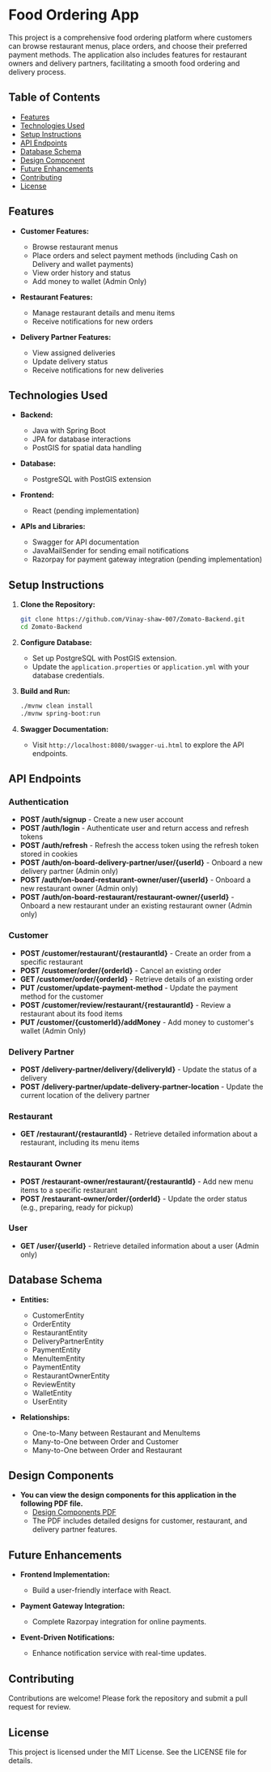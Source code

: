 # Food Ordering App

This project is a comprehensive food ordering platform where customers can browse restaurant menus, place orders, and choose their preferred payment methods. The application also includes features for restaurant owners and delivery partners, facilitating a smooth food ordering and delivery process.

## Table of Contents

- [Features](#features)
- [Technologies Used](#technologies-used)
- [Setup Instructions](#setup-instructions)
- [API Endpoints](#api-endpoints)
- [Database Schema](#database-schema)
- [Design Component](#design-components)
- [Future Enhancements](#future-enhancements)
- [Contributing](#contributing)
- [License](#license)

## Features

- **Customer Features:**
  - Browse restaurant menus
  - Place orders and select payment methods (including Cash on Delivery and wallet payments)
  - View order history and status
  - Add money to wallet (Admin Only)

- **Restaurant Features:**
  - Manage restaurant details and menu items
  - Receive notifications for new orders

- **Delivery Partner Features:**
  - View assigned deliveries
  - Update delivery status
  - Receive notifications for new deliveries

## Technologies Used

- **Backend:**
  - Java with Spring Boot
  - JPA for database interactions
  - PostGIS for spatial data handling

- **Database:**
  - PostgreSQL with PostGIS extension

- **Frontend:**
  - React (pending implementation)

- **APIs and Libraries:**
  - Swagger for API documentation
  - JavaMailSender for sending email notifications
  - Razorpay for payment gateway integration (pending implementation)

## Setup Instructions

1. **Clone the Repository:**
   ```bash
   git clone https://github.com/Vinay-shaw-007/Zomato-Backend.git
   cd Zomato-Backend
   ```

2. **Configure Database:**
   - Set up PostgreSQL with PostGIS extension.
   - Update the `application.properties` or `application.yml` with your database credentials.

3. **Build and Run:**
   ```bash
   ./mvnw clean install
   ./mvnw spring-boot:run
   ```

4. **Swagger Documentation:**
   - Visit `http://localhost:8080/swagger-ui.html` to explore the API endpoints.

## API Endpoints

### Authentication

- **POST /auth/signup** - Create a new user account
- **POST /auth/login** - Authenticate user and return access and refresh tokens
- **POST /auth/refresh** - Refresh the access token using the refresh token stored in cookies
- **POST /auth/on-board-delivery-partner/user/{userId}** - Onboard a new delivery partner (Admin only)
- **POST /auth/on-board-restaurant-owner/user/{userId}** - Onboard a new restaurant owner (Admin only)
- **POST /auth/on-board-restaurant/restaurant-owner/{userId}** - Onboard a new restaurant under an existing restaurant owner (Admin only)

### Customer

- **POST /customer/restaurant/{restaurantId}** - Create an order from a specific restaurant
- **POST /customer/order/{orderId}** - Cancel an existing order
- **GET /customer/order/{orderId}** - Retrieve details of an existing order
- **PUT /customer/update-payment-method** - Update the payment method for the customer
- **POST /customer/review/restaurant/{restaurantId}** - Review a restaurant about its food items
- **PUT /customer/{customerId}/addMoney** - Add money to customer's wallet (Admin Only)

### Delivery Partner

- **POST /delivery-partner/delivery/{deliveryId}** - Update the status of a delivery
- **POST /delivery-partner/update-delivery-partner-location** - Update the current location of the delivery partner

### Restaurant

- **GET /restaurant/{restaurantId}** - Retrieve detailed information about a restaurant, including its menu items

### Restaurant Owner

- **POST /restaurant-owner/restaurant/{restaurantId}** - Add new menu items to a specific restaurant
- **POST /restaurant-owner/order/{orderId}** - Update the order status (e.g., preparing, ready for pickup)

### User

- **GET /user/{userId}** - Retrieve detailed information about a user (Admin only)

## Database Schema

- **Entities:**
  - CustomerEntity
  - OrderEntity
  - RestaurantEntity
  - DeliveryPartnerEntity
  - PaymentEntity
  - MenuItemEntity
  - PaymentEntity
  - RestaurantOwnerEntity
  - ReviewEntity
  - WalletEntity
  - UserEntity

- **Relationships:**
  - One-to-Many between Restaurant and MenuItems
  - Many-to-One between Order and Customer
  - Many-to-One between Order and Restaurant

## Design Components

- **You can view the design components for this application in the following PDF file. <!-- Add the correct path to the design file -->**
  - [Design Components PDF](https://drive.google.com/file/d/1yi92F_Bt3iQkrItWLIv9Fi26bkunds4A/view?usp=sharing) 
  - The PDF includes detailed designs for customer, restaurant, and delivery partner features.

## Future Enhancements

- **Frontend Implementation:**
  - Build a user-friendly interface with React.

- **Payment Gateway Integration:**
  - Complete Razorpay integration for online payments.

- **Event-Driven Notifications:**
  - Enhance notification service with real-time updates.

## Contributing

Contributions are welcome! Please fork the repository and submit a pull request for review.

## License

This project is licensed under the MIT License. See the LICENSE file for details.